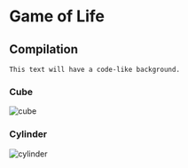 # Game of Life

## Compilation

`This text will have a code-like background.`

### Cube

![cube](https://github.com/user-attachments/assets/a127e0e5-7fd3-405d-937c-d61e9f8dceb9)

### Cylinder

![cylinder](https://github.com/user-attachments/assets/21d1126a-954d-4e6c-9db8-fa24b7224afd)
